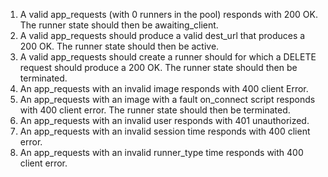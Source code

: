 1. A valid app_requests (with 0 runners in the pool) responds with 200 OK. The runner state should then be awaiting_client.
2. A valid app_requests should produce a valid dest_url that produces a 200 OK. The runner state should then be active.
3. A valid app_requests should create a runner should for which a DELETE request should produce a 200 OK. The runner state should then be terminated.
4. An app_requests with an invalid image responds with 400 client Error.
5. An app_requests with an image with a fault on_connect script responds with 400 client error. The runner state should then be terminated.
6. An app_requests with an invalid user responds with 401 unauthorized.
7. An app_requests with an invalid session time responds with 400 client error.
7. An app_requests with an invalid runner_type time responds with 400 client error.